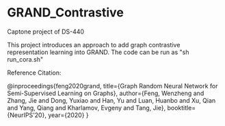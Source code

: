# GRAND_Contrastive
Captone project of DS-440

This project introduces an approach to add graph contrastive representation learning into GRAND.
The code can be run as "sh run_cora.sh"





Reference Citation:

@inproceedings{feng2020grand,
  title={Graph Random Neural Network for Semi-Supervised Learning on Graphs},
  author={Feng, Wenzheng and Zhang, Jie and Dong, Yuxiao and Han, Yu and Luan, Huanbo and Xu, Qian and Yang, Qiang and Kharlamov, Evgeny and Tang, Jie},
  booktitle={NeurIPS'20},
  year={2020}
}
